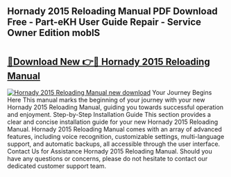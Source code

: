 ## Hornady 2015 Reloading Manual PDF Download Free - Part-eKH User Guide Repair - Service Owner Edition moblS

# <h2><a href="http://bc76964.oget.top/?id=Hornady+2015+Reloading+Manual">🔗Download New 👉🔴 Hornady 2015 Reloading Manual</a></h2>

[![Hornady 2015 Reloading Manual new download](https://i.imgur.com/5g1atiW.png)](http://bc76964.oget.top/?id=Hornady+2015+Reloading+Manual)
Your Journey Begins Here This manual marks the beginning of your journey with your new Hornady 2015 Reloading Manual, guiding you towards successful operation and enjoyment. Step-by-Step Installation Guide This section provides a clear and concise installation guide for your new Hornady 2015 Reloading Manual. Hornady 2015 Reloading Manual comes with an array of advanced features, including voice recognition, customizable settings, multi-language support, and automatic backups, all accessible through the user interface. Contact Us for Assistance Hornady 2015 Reloading Manual. Should you have any questions or concerns, please do not hesitate to contact our dedicated customer support team.
